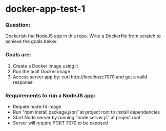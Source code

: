 # docker-app-test-1
### Question:
Dockerish the NodeJS app in this repo. Write a Dockerfile from scratch to achieve the goals below:

### Goals are:
1. Create a Docker image using it
2. Run the built Docker image
3. Access server app by: curl http://localhost:7070 and get a valid response

### Requirements to run a NodeJS app:
- Require node:14 image
- Run “npm install package.json” at project root to install dependencies
- Start Node server by running “node server.js” at project root
- Server will require PORT 7070 to be exposed
